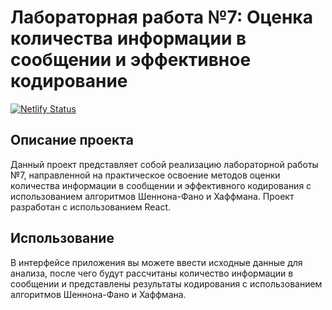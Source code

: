 

# Лабораторная работа №7: Оценка количества информации в сообщении и эффективное кодирование

[![Netlify Status](https://api.netlify.com/api/v1/badges/c8408950-58b8-4a49-b39c-8d2d2dbeaefb/deploy-status)](https://app.netlify.com/sites/decodein/deploys)
## Описание проекта

Данный проект представляет собой реализацию лабораторной работы №7, направленной на практическое освоение методов оценки количества информации в сообщении и эффективного кодирования с использованием алгоритмов Шеннона-Фано и Хаффмана. Проект разработан с использованием React.

## Использование
В интерфейсе приложения вы можете ввести исходные данные для анализа, после чего будут рассчитаны количество информации в сообщении и представлены результаты кодирования с использованием алгоритмов Шеннона-Фано и Хаффмана.
